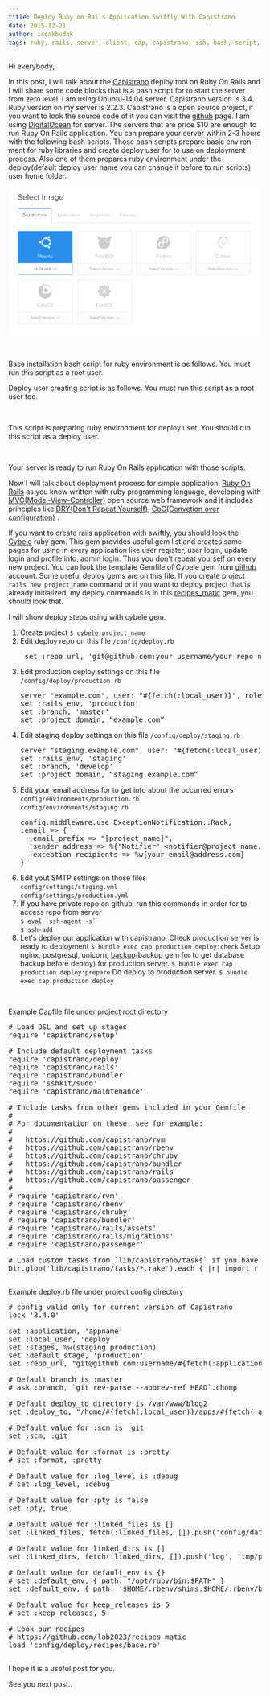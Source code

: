 ```yaml
---
title: Deploy Ruby on Rails Application Swiftly With Capistrano
date: 2015-12-21
author: isoakbudak
tags: ruby, rails, server, client, cap, capistrano, ssh, bash, script, ruby on rails, capistrano 3, web, cybele, deploy, shell, ubuntu, en
---
```


Hi everybody,

In this post, I will talk about the  <a href="https://github.com/capistrano/capistrano" target="_blank">Capistrano</a>  deploy tool on Ruby On Rails and I will share some code blocks that is a bash script for to start the server from zero level. I am using Ubuntu-14.04 server. Capistrano version is 3.4. Ruby version on my server is 2.2.3. Capistrano is a open source project, if you want to look the source code of it you can visit the <a href="https://github.com/capistrano/capistrano" target="_blank">github</a> page. I am using <a href="https://www.digitalocean.com/pricing/" target="_blank">DigitalOcean</a> for server.  The servers that are price $10  are enough to run Ruby On Rails application. You can prepare your server within 2-3 hours w<span id="result_box" class="short_text" lang="en"><span class="hps">ith</span> <span class="hps">the following bash</span> <span class="hps">scripts. Those bash scripts prepare basic environment for ruby libraries and create deploy user for to use on deployment process.  Also one of them prepares ruby environment under the deploy(default deploy user name you can change it  before to run scripts) user home folder.</span></span>

![Digital Ocean](../assets/images/articles/2015-12-21-ruby-on-rails-digital-ocean.png)

&nbsp;

Base installation bash script for ruby environment is as follows. You must run this script as a root user.

<script src="https://gist.github.com/ismailakbudak/6e42120bc86b20b7dc15.js"></script>  Deploy user creating script is as follows. You must run this script as a root user too. <script src="https://gist.github.com/ismailakbudak/e2cbcd17c54967b9b387.js"></script>

&nbsp;

This script  is preparing ruby environment for deploy user. You should run this script as a deploy user.

<script src="https://gist.github.com/ismailakbudak/9fb946df9f6ec469c7db.js"></script>

&nbsp;

Your server is ready to run Ruby On Rails application  with those scripts.

Now I will talk about deployment process for simple application.
<a href="https://en.wikipedia.org/wiki/Ruby_on_Rails" target="_blank">Ruby On Rails</a> as you know written with ruby programming language,  developing with <a href="https://en.wikipedia.org/wiki/Model%E2%80%93view%E2%80%93controller" target="_blank">MVC(Model-View-Controller)</a> open source web framework and it includes principles like <a href="https://en.wikipedia.org/wiki/Don't_repeat_yourself" target="_blank">DRY(Don't Repeat Yourself)</a>, <a href="https://en.wikipedia.org/wiki/Convention_over_configuration" target="_blank">CoC(Convetion over configuration)</a> .

If you want to create rails application with swiftly, you should look the <a href="https://rubygems.org/gems/cybele" target="_blank">Cybele</a> ruby gem. This gem provides useful gem list and creates same pages for using in every application like user register, user login, update login and profile info, admin login. Thus you don't repeat yourself on every new project. You can look the template Gemfile of Cybele gem from <a href="https://github.com/lab2023/cybele/blob/develop/templates/cybele_Gemfile">github</a> account.  Some useful deploy gems are on this file.
If you create project  <code>rails new project_name</code>  command or if you want to deploy project that is already initialized, my deploy commands is in this <a href="https://github.com/lab2023/recipes_matic">recipes_matic</a> gem, you should look that.

I will show deploy steps using with cybele gem.
<ol>
	<li>Create project <code>$ cybele project_name</code></li>
	<li>Edit deploy repo on this file <code>/config/deploy.rb</code>
<pre> set :repo_url, 'git@github.com:your_username/your_repo_name.git'</pre>
</li>
	<li>Edit production deploy settings on this file <code> /config/deploy/production.rb </code>
<pre>
server "example.com", user: "#{fetch(:local_user)}", roles: %w{app db web}, primary: true, port: 22
set :rails_env, 'production'
set :branch, 'master'
set :project_domain, “example.com”
</pre>
</li>
	<li>Edit staging deploy settings on this file <code>/config/deploy/staging.rb</code>
<pre>
server "staging.example.com", user: "#{fetch(:local_user)}", roles: %w{app db web}, primary: true, port: 22
set :rails_env, 'staging'
set :branch, 'develop'
set :project_domain, “staging.example.com”
</pre>
</li>
	<li> Edit your_email address for to get info about the occurred errors
<br/><code>config/environments/production.rb </code><br/> <code>config/environments/staging.rb</code>
<pre>config.middleware.use ExceptionNotification::Rack,
:email =&gt; {
  :email_prefix =&gt; "[project_name]",
  :sender_address =&gt; %{"Notifier" &lt;notifier@project_name.com&gt;},
  :exception_recipients =&gt; %w{your_email@address.com}
}
</pre>
</li>
	<li>Edit yout SMTP settings on those files <br/><code>config/settings/staging.yml</code><br/> <code>config/settings/production.yml</code></li>
	<li>If you have private repo on github, run this commands in order for to access repo from server <br/><code>$ eval `ssh-agent -s`</code><br/> <code>$ ssh-add </code></li>
	<li>Let's deploy our application with capistrano,
Check production server is ready to deployment
<code>$ bundle exec cap production deploy:check</code>
Setup nginx, postgresql, unicorn, <a href="http://meskyanichi.github.io/backup/v3/">backup</a>(backup gem for to get database backup before deploy) for production server.
<code>$ bundle exec cap production deploy:prepare</code>
Do deploy to production server.
<code>$ bundle exec cap production deploy</code></li>
</ol>
&nbsp;

Example Capfile file under project root directory
<pre>
# Load DSL and set up stages
require 'capistrano/setup'

# Include default deployment tasks
require 'capistrano/deploy'
require 'capistrano/rails'
require 'capistrano/bundler'
require 'sshkit/sudo'
require 'capistrano/maintenance'

# Include tasks from other gems included in your Gemfile
#
# For documentation on these, see for example:
#
#   https://github.com/capistrano/rvm
#   https://github.com/capistrano/rbenv
#   https://github.com/capistrano/chruby
#   https://github.com/capistrano/bundler
#   https://github.com/capistrano/rails
#   https://github.com/capistrano/passenger
#
# require 'capistrano/rvm'
# require 'capistrano/rbenv'
# require 'capistrano/chruby'
# require 'capistrano/bundler'
# require 'capistrano/rails/assets'
# require 'capistrano/rails/migrations'
# require 'capistrano/passenger'

# Load custom tasks from `lib/capistrano/tasks` if you have any defined
Dir.glob('lib/capistrano/tasks/*.rake').each { |r| import r }

</pre>

Example deploy.rb file under project config directory
<pre>
# config valid only for current version of Capistrano
lock '3.4.0'

set :application, 'appname'
set :local_user, 'deploy'
set :stages, %w(staging production)
set :default_stage, 'production'
set :repo_url, "git@github.com:username/#{fetch(:application)}.git"

# Default branch is :master
# ask :branch, `git rev-parse --abbrev-ref HEAD`.chomp

# Default deploy_to directory is /var/www/blog2
set :deploy_to, "/home/#{fetch(:local_user)}/apps/#{fetch(:application)}"

# Default value for :scm is :git
set :scm, :git

# Default value for :format is :pretty
# set :format, :pretty

# Default value for :log_level is :debug
# set :log_level, :debug

# Default value for :pty is false
set :pty, true

# Default value for :linked_files is []
set :linked_files, fetch(:linked_files, []).push('config/database.yml')

# Default value for linked_dirs is []
set :linked_dirs, fetch(:linked_dirs, []).push('log', 'tmp/pids', 'tmp/cache', 'tmp/sockets', 'vendor/bundle', 'public/system', 'public/upload', 'public/images', 'public/seat_images')

# Default value for default_env is {}
# set :default_env, { path: "/opt/ruby/bin:$PATH" }
set :default_env, { path: '$HOME/.rbenv/shims:$HOME/.rbenv/bin:$PATH' }

# Default value for keep_releases is 5
# set :keep_releases, 5

# Look our recipes
# https://github.com/lab2023/recipes_matic
load 'config/deploy/recipes/base.rb'

</pre>

I hope it is a useful post for you.

See you next post..